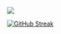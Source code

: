 ![](http://github-profile-summary-cards.vercel.app/api/cards/profile-details?username=muhammetvural&theme=2077)

[![GitHub Streak](https://streak-stats.demolab.com/?user=muhammetvural&theme=dark)](https://git.io/streak-stats)
